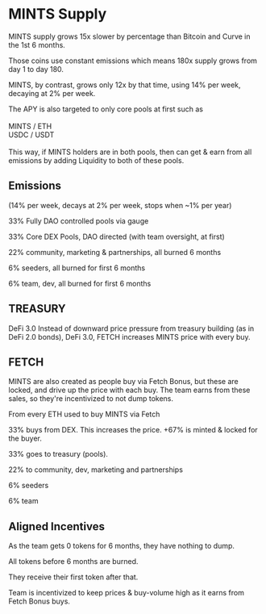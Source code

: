 # MINTS Supply

MINTS supply grows 15x slower by percentage than Bitcoin and Curve in the 1st 6 months.

Those coins use constant emissions which means 180x supply grows from day 1 to day 180.

MINTS, by contrast, grows only 12x by that time, using 14% per week, decaying at 2% per week.

The APY is also targeted to only core pools at first such as \
\
MINTS / ETH\
USDC / USDT\
\
This way, if MINTS holders are in both pools, then can get & earn from all emissions by adding Liquidity to both of these pools.

## Emissions

(14% per week, decays at 2% per week, stops when \~1% per year)&#x20;

33% Fully DAO controlled pools via gauge&#x20;

33% Core DEX Pools, DAO directed (with team oversight, at first)&#x20;

22% community, marketing & partnerships, all burned 6 months&#x20;

6% seeders, all burned for first 6 months&#x20;

6% team, dev, all burned for first 6 months

## TREASURY

DeFi 3.0 Instead of downward price pressure from treasury building (as in DeFi 2.0 bonds), DeFi 3.0, FETCH increases MINTS price with every buy.

## FETCH

MINTS are also created as people buy via Fetch Bonus, but these are locked, and drive up the price with each buy. The team earns from these sales, so they're incentivized to not dump tokens.

From every ETH used to buy MINTS via Fetch&#x20;

33% buys from DEX. This increases the price. +67% is minted & locked for the buyer.&#x20;

33% goes to treasury (pools).&#x20;

22% to community, dev, marketing and partnerships&#x20;

6% seeders&#x20;

6% team

## Aligned Incentives

As the team gets 0 tokens for 6 months, they have nothing to dump.

All tokens before 6 months are burned.&#x20;

They receive their first token after that.

Team is incentivized to keep prices & buy-volume high as it earns from Fetch Bonus buys.
